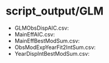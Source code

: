 # script_output/GLM

* GLMObsDispAIC.csv:
* MainEffAIC.csv:
* MainEffBestModSum.csv:
* ObsModExpYearFit2IntSum.csv:
* YearDispIntBestModSum.csv:
